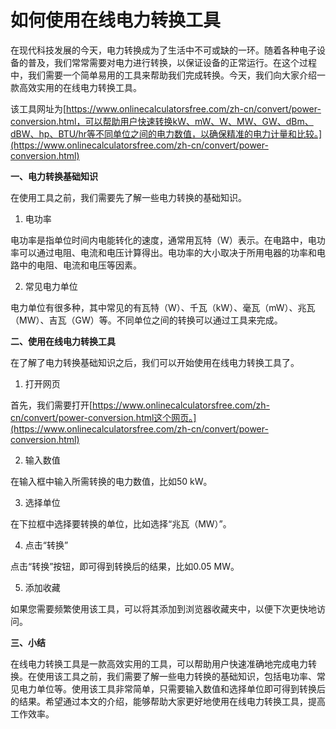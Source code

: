 如何使用在线电力转换工具
============

在现代科技发展的今天，电力转换成为了生活中不可或缺的一环。随着各种电子设备的普及，我们常常需要对电力进行转换，以保证设备的正常运行。在这个过程中，我们需要一个简单易用的工具来帮助我们完成转换。今天，我们向大家介绍一款高效实用的在线电力转换工具。

该工具网址为[https://www.onlinecalculatorsfree.com/zh-cn/convert/power-conversion.html，可以帮助用户快速转换kW、mW、W、MW、GW、dBm、dBW、hp、BTU/hr等不同单位之间的电力数值，以确保精准的电力计量和比较。](https://www.onlinecalculatorsfree.com/zh-cn/convert/power-conversion.html)

**一、电力转换基础知识**

在使用工具之前，我们需要先了解一些电力转换的基础知识。

1. 电功率

电功率是指单位时间内电能转化的速度，通常用瓦特（W）表示。在电路中，电功率可以通过电阻、电流和电压计算得出。电功率的大小取决于所用电器的功率和电路中的电阻、电流和电压等因素。

2. 常见电力单位

电力单位有很多种，其中常见的有瓦特（W）、千瓦（kW）、毫瓦（mW）、兆瓦（MW）、吉瓦（GW）等。不同单位之间的转换可以通过工具来完成。

**二、使用在线电力转换工具**

在了解了电力转换基础知识之后，我们可以开始使用在线电力转换工具了。

1. 打开网页

首先，我们需要打开[https://www.onlinecalculatorsfree.com/zh-cn/convert/power-conversion.html这个网页。](https://www.onlinecalculatorsfree.com/zh-cn/convert/power-conversion.html)

2. 输入数值

在输入框中输入所需转换的电力数值，比如50 kW。

3. 选择单位

在下拉框中选择要转换的单位，比如选择“兆瓦（MW）”。

4. 点击“转换”

点击“转换”按钮，即可得到转换后的结果，比如0.05 MW。

5. 添加收藏

如果您需要频繁使用该工具，可以将其添加到浏览器收藏夹中，以便下次更快地访问。

**三、小结**

在线电力转换工具是一款高效实用的工具，可以帮助用户快速准确地完成电力转换。在使用该工具之前，我们需要了解一些电力转换的基础知识，包括电功率、常见电力单位等。使用该工具非常简单，只需要输入数值和选择单位即可得到转换后的结果。希望通过本文的介绍，能够帮助大家更好地使用在线电力转换工具，提高工作效率。